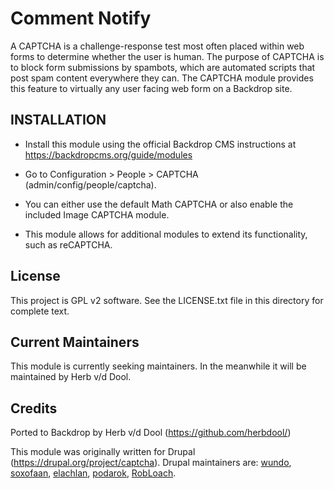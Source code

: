 Comment Notify
=============

A CAPTCHA is a challenge-response test most often placed within web forms to determine whether the user is human. The purpose of CAPTCHA is to block form submissions by spambots, which are automated scripts that post spam content everywhere they can. The CAPTCHA module provides this feature to virtually any user facing web form on a Backdrop site.

INSTALLATION
------------

- Install this module using the official Backdrop CMS instructions at
  https://backdropcms.org/guide/modules

- Go to Configuration > People > CAPTCHA
  (admin/config/people/captcha).
- You can either use the default Math CAPTCHA or also enable the included Image CAPTCHA module.
- This module allows for additional modules to extend its functionality, such as reCAPTCHA.

License
-------

This project is GPL v2 software. See the LICENSE.txt file in this directory for
complete text.

Current Maintainers
-------------------

This module is currently seeking maintainers. In the meanwhile it will be maintained by Herb v/d Dool.

Credits
-------

Ported to Backdrop by Herb v/d Dool (https://github.com/herbdool/)

This module was originally written for Drupal (https://drupal.org/project/captcha). Drupal maintainers are: [wundo](https://www.drupal.org/u/wundo), [soxofaan](https://www.drupal.org/u/soxofaan), [elachlan](https://www.drupal.org/u/elechlan), [podarok](https://www.drupal.org/u/podarok), [RobLoach](https://www.drupal.org/u/robloach).
